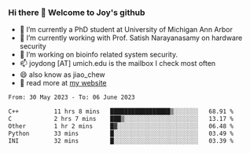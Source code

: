 ### Hi there 👋 Welcome to Joy's github

- 🔭 I’m currently a PhD student at University of Michigan Ann Arbor
- 🌱 I’m currently working with Prof. Satish Narayanasamy on hardware security
- 👯 I’m working on bioinfo related system security. 
- 📫 joydong [AT] umich.edu is the mailbox I check most often
- 😄 also know as jiao_chew
- 💬 read more at [my website](https://joydddd.github.io/)
<!--START_SECTION:waka-->

```txt
From: 30 May 2023 - To: 06 June 2023

C++          11 hrs 8 mins   █████████████████▒░░░░░░░   68.91 %
C            2 hrs 7 mins    ███▒░░░░░░░░░░░░░░░░░░░░░   13.17 %
Other        1 hr 2 mins     █▓░░░░░░░░░░░░░░░░░░░░░░░   06.48 %
Python       33 mins         █░░░░░░░░░░░░░░░░░░░░░░░░   03.49 %
INI          32 mins         █░░░░░░░░░░░░░░░░░░░░░░░░   03.39 %
```

<!--END_SECTION:waka-->
